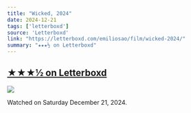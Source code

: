 ```yaml
---
title: "Wicked, 2024"
date: 2024-12-21
tags: ['letterboxd']
source: 'Letterboxd'
link: "https://letterboxd.com/emiliosao/film/wicked-2024/"
summary: "★★★½ on Letterboxd"
---
```


## [★★★½ on Letterboxd](https://letterboxd.com/emiliosao/film/wicked-2024/)

<p><img src="https://a.ltrbxd.com/resized/film-poster/3/3/7/0/3/6/337036-wicked-2024-0-600-0-900-crop.jpg?v=c519c37ff7" /></p>
<p>Watched on Saturday December 21, 2024.</p>